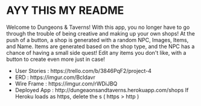 # AYY THIS MY README


Welcome to Dungeons & Taverns! With this app, you no longer have to go through the trouble of being creative and making up your own shops! At the push of a button, a shop is generated with a random NPC, Images, Items, and Name. Items are generated based on the shop type, and the NPC has a chance of having a small side quest! Edit any items you don't like, with a button to create even more just in case!

<ul>
    <li>User Stories  :    https://trello.com/b/3846PqF2/project-4</li>
    <li>ERD           :    https://imgur.com/BcIdavr</li>
    <li>Wire Frame    :    https://imgur.com/rWDiJBQ</li>
    <li>Deployed App  :    http://dungeaonsandtaverns.herokuapp.com/shops
If Heroku loads as https, delete the s ( https > http )</li>
</ul>